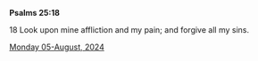**Psalms 25:18**

18 Look upon mine affliction and my pain; and forgive all my sins.

[Monday 05-August, 2024](https://getbible.life/kjv/Psalms/25/18)
